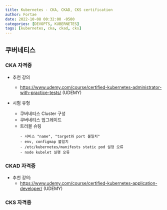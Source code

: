 ```yaml
---
title: Kubernetes - CKA, CKAD, CKS certification
author: Fortae
date: 2022-10-08 00:32:00 -0500
categories: [DEVOPTS, KUBERNETES]
tags: [kubernetes, cka, ckad, cks]
---
```


## 쿠버네티스

### CKA 자격증
- 추천 강의
  - https://www.udemy.com/course/certified-kubernetes-administrator-with-practice-tests/ (UDEMY)

- 시험 유형 
  - 쿠버네티스 Cluster 구성
  - 쿠버네티스 업그레이드
  - 트러블 슈팅
    ```
    - 서비스 "name", "target와 port 불일치"
    - env, configmap 불일치
    - /etc/kubernetes/manifests static pod 설정 오류
    - node kubelet 실행 오류
    ```

### CKAD 자격증
- 추천 강의: 
  - https://www.udemy.com/course/certified-kubernetes-application-developer/ (UDEMY)

### CKS 자격증
